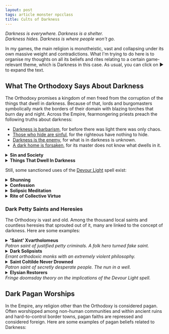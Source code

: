 ```yaml
---
layout: post
tags: article monster npcclass
title: Cults of Darkness
---
```


_Darkness is everywhere. Darkness is a shelter. <br> Darkness hides. Darkness is where people won't go._

In my games, the main religion is monotheistic, vast and collapsing under its own massive weight and contradictions. What I'm trying to do here is to organise my thoughts on all its beliefs and rites relating to a certain game-relevant theme, which is Darkness in this case. As usual, you can click on ▶ to expand the text.

## What The Orthodoxy Says About Darkness

The Orthodoxy promises a kingdom of men freed from the corruption of the things that dwell in darkness. Because of that, lords and burgomasters symbolically mark the borders of their domain with blazing torches that burn day and night. Across the Empire, fearmongering priests preach the following truths about darkness:

- <ins>Darkness is barbarism</ins>, for before there was light there was only chaos.
- <ins>Those who hide are sinful</ins>, for the righteous have nothing to hide.
- <ins>Darkness is the enemy</ins>, for what is in darkness is unknown. 
- <ins>A dark home is forsaken</ins>, for its master does not know what dwells in it.

<details markdown="1">
<summary><b>Sin and Society</b></summary>
Communities harboring sin know misery for they are forsaken by the Authority. Hence, one’s sins are the whole parish’s business. Sins are to be appropriately atoned for and unrepentant sinners shunned or executed to preserve the Authority’s favour.
</details>

<details markdown="1">
<summary><b>Things That Dwell In Darkness</b></summary>
For the reasons listed above, a pious person should distrust, fear and fight things that dwell in the dark. This concept is not clearly defined in the Holy Texts, but, over the centuries, the Church has interpreted it as including such things as people who do business after sunset, nocturnal animals, humanoids with darkvision, aquatic creatures, the undead, people who live underground, winter, and people who have been incarcerated.
</details>

Still, some sanctioned uses of the [Devour Light](/2020/11/13/devour-light/) spell exist:

<details markdown="1">
<summary><b>Shunning</b></summary>
Since the Church considers a dark home abandoned, in some principalities, a person is cast aside from the community by ritually devouring all the lights in its home, plunging it in total darkness. The shunned person is thus stuck in an impossible dilemma: stay and be considered a darkness dweller, or leave their home, either which legitimates the expropriation. Once the spell ends and the light shines back in, the house is claimed by the community.
</details>

<details markdown="1">
<summary><b>Confession</b></summary>
A sinner who wants to avoid being shunned better atone before others take the matter in their hands. That is why confession is one of the core sacraments of the Orthodoxy. In many cathedrals, confessors ritually plunge certain alcoves in complete darkness for that purpose. They sit there in prayer, unable to see who will join them. Darkness serves a double purpose here: preserving anonymity, and being the first step towards penance, as willingly entering it is an admission of sin by itself.
</details>

<details markdown="1">
<summary><b>Solipsic Meditation</b></summary>
Orthodox monasticism implies some sort of ritualized tests of faith. Sometimes, these take the form of long daily meditative prayers isolated in complete darkness. During them, monks look inward, pray and reject everything they perceive. Indeed, in the dark, the only certainties are yourself and the Orthodoxy. 
</details>

<details markdown="1">
<summary><b>Rite of Collective Virtue</b></summary>
Once per year, on the day furthest apart from the holiest, certain parishes test their faith by holding ostentatious demonstrations of virtue. These demonstrations are simple in appearance: a crowd — self-important bourgeois men dragging their servants and household, debaucherous nobles demonstrating their restraint for a future court plea, unwed youth looking to impress potential in-laws, hungry commoners hoping to improve their lot — gathers in the church at noon which is then locked from the outside and plunged into magical darkness. When the six o’clock bell rings, if the crowd hasn’t devolved into chaos, the rest of the year will be auspicious. But with darkness providing impunity, and with masters, servants, rivals and lovers trapped together, the occasion is ripe for drama ranging from petty theft to murder.
</details>

### Dark Petty Saints and Heresies
The Orthodoxy is vast and old. Among the thousand local saints and countless heresies that sprouted out of it, many are linked to the concept of darkness. Here are some examples:

<details markdown="1">
<summary><b>'Saint' Xvartholomeus</b><br><i>Patron saint of justified petty criminals. A folk hero turned fake saint.</i></summary>
Xvartholomeus appears in many legends. Most often as some sort of mousy accountant for some powerful being. After years of unappreciated servile labor, he steals some part of his master’s power (gold, divine spark, secrets, etc.) and runs away. He is never caught because many people look like him.

‘Xvart Coins’ depicting his taunting face as the ‘heads’ are often left where a petty crime was uncaught. The Church tolerates celebrations of Xvartholomeus during carnivals, notably because [he is real and undeniable](/class/xvart), but would severely punish outright worship. Over time, the Inquisition has narrowed down some traits as suspiciously Xvarthlomeus-like: male pattern baldness, small stature, blueish skin, and a phrygian cap. But these could be [false leads](https://static.wikia.nocookie.net/smurfs/images/e/e7/Generic_Smurf.jpg/revision/latest?cb=20220924125954).
</details>


<details markdown="1">
<summary><b>Dark Solipsists</b><br><i>Errant orthodoxic monks with an extremely violent philosophy.</i></summary>
The Church teaches that things in the dark are deceptive, any shadowy business ill intended, and any plea a potential manipulation. Some zealots known as the Dark Solipsists push this to the extreme and will kill anything they encounter in darkness with righteous ruthlessness, believing that the only truths is the dark are themselves and the holy texts. 

For them, the Devour Light spell is akin to a berserker’s rage. They roam the streets at night armed with flails and spiked chains chanting holy psalms in a drunken fervor fueled by blind faith and rage. For many, dark solipsists are little more than hooligans and little to no tears are shed when the body of one is inevitably found with its throat slit when the morning comes, which ends up fueling the monks' paranoia.
</details>

<details markdown="1">
<summary><b>Saint Coltilde Never Drowned</b> <br><i>Patron saint of secretly desperate people. The nun in a well.</i></summary>
People call to Coltilde before throwing a coin in a wishing well or any opaquely dark hole. It is said that doing so might goad her into interceding in your favour to the Authority. She was martyred by being tied, weighed and thrown down a well by pagans. She was still alive and praying after two weeks. Heretical folklore believes she still survives in some well [as a ghoul](/class/fighter/ghoul), while some scholars have theorized her being the syncretism of some Gullet Gods (see below) by the Church. These scholars were executed.
</details>


<details markdown="1">
<summary><b>Elysian Restorers</b> <br><i>Fringe doomsday theory on the implications of the Devour Light spell.</i></summary>
It is well understood by the Orthodoxy that the base state of the world is dark chaos. Only once divine light poured in from Heaven were civilisations able to rise. Some scholars see the proof of that in the [Devour Light](/2020/11/13/devour-light/) spell. It indeed seems like light can be banished like any extraplanar creature and, like any other foreign element, it quickly dies if not fed copious amounts of energy to consume. From this theory rose the Elysian Restorers, a doomsday sect who believes that the quantity of light is finite. 
  
For them, it being diluted over many planes is the reason righteousness and morality are fighting a losing battle. Civilisation is an experiment doomed to be imperfect and only by returning light to the Authority can there be a strong, perfect, invincible and good empire. For most of them, this belief is translated by using as little light as possible and casting Devour Light over areas where light serves little purpose. The more extreme Restorers would love to cast devour light on the sun, ushering a heavenly golden age above, and the collapse of most civilisations.
</details>

## Dark Pagan Worships

In the Empire, any religion other than the Orthodoxy is considered pagan. Often worshipped among non-human communities and within ancient ruins and hard-to-control border towns, pagan faiths are repressed and considered foreign. Here are some examples of pagan beliefs related to Darkness:

